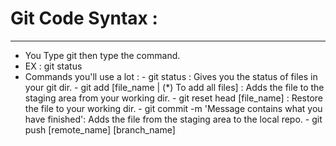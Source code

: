 # Git Code Syntax :
-------------------

- You Type git then type the command.
- EX : git status
- Commands you'll use a lot :
        - git status : Gives you the status of files in your git dir.
        - git add [file_name | (*) To add all files] : Adds the file to the staging area from your working dir.
        - git reset head [file_name] : Restore the file to your working dir.
        - git commit -m 'Message contains what you have finished': Adds the file from the staging area to the local repo.
        - git push [remote_name] [branch_name]